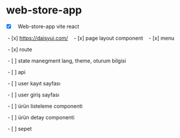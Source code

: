 # web-store-app
 
- [x]   Web-store-app vite react

 - [x] https://daisyui.com/
 
 - [x] page layout component
 
 - [x] menu

 - [x] route

 - [ ] state manegment lang, theme, oturum bilgisi

 - [ ] api

 - [ ] user kayıt sayfası

 - [ ] user giriş sayfası

 - [ ] ürün listeleme componenti

 - [ ] ürün detay componenti

 - [ ] sepet

